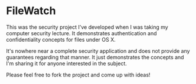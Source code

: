 # FileWatch
This was the security project I've developed when I was taking my computer security lecture. It demonstrates authentication and confidentiality concepts for files under OS X.

It's nowhere near a complete security application and does not provide any guarantees regarding that manner. It just demonstrates the concepts and I'm sharing it for anyone interested in the subject.

Please feel free to fork the project and come up with ideas!
